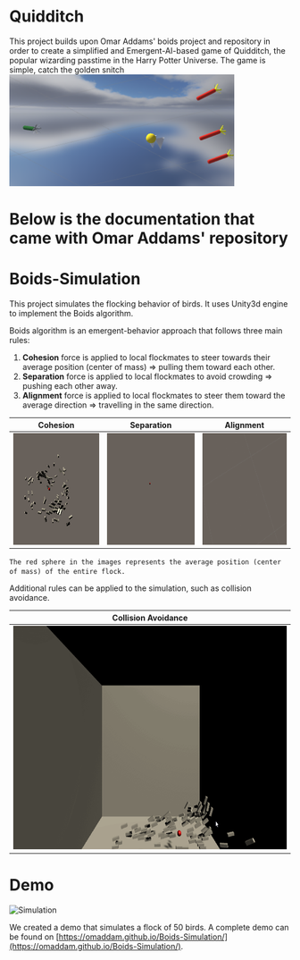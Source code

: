 # Quidditch
This project builds upon Omar Addams' boids project and repository in order to create a simplified and Emergent-AI-based game of Quidditch,
the popular wizarding passtime in the Harry Potter Universe.
The game is simple, catch the golden snitch
<img src="docs/Capture1.PNG" height="200" />

# Below is the documentation that came with Omar Addams' repository

# Boids-Simulation
This project simulates the flocking behavior of birds. It uses Unity3d engine to implement the Boids algorithm.

Boids algorithm is an emergent-behavior approach that follows three main rules:

1) **Cohesion** force is applied to local flockmates to steer towards their average position (center of mass) => pulling them toward each other.
2) **Separation** force is applied to local flockmates to avoid crowding => pushing each other away.
3) **Alignment** force is applied to local flockmates to steer them toward the average direction => travelling in the same direction.

| Cohesion | Separation | Alignment |
| :-----: | :-------: | :-------: |
| <img src="docs/Cohesion.gif" height="200" /> | <img src="docs/Separation.gif" height="200" /> | <img src="docs/Alignment.gif" height="200" /> |

`The red sphere in the images represents the average position (center of mass) of the entire flock.`

Additional rules can be applied to the simulation, such as collision avoidance.

| Collision Avoidance |
| :-----: |
| <img src="docs/CollisionAvoidance.gif" height="400" /> |

# Demo

![Simulation](docs/Simulation.gif)

We created a demo that simulates a flock of 50 birds.
A complete demo can be found on [https://omaddam.github.io/Boids-Simulation/](https://omaddam.github.io/Boids-Simulation/).
